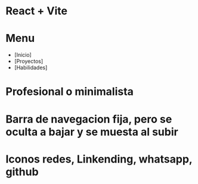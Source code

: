 # React + Vite

# Menu 

- [Inicio]
- [Proyectos]
- [Habilidades]

# Profesional o minimalista

# Barra de navegacion fija, pero  se oculta a bajar y se muesta al subir

# Iconos redes, Linkending, whatsapp, github



